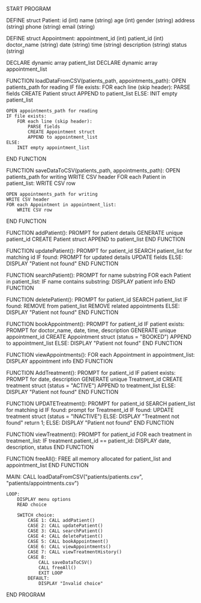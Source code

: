 START PROGRAM

DEFINE struct Patient:
    id (int)
    name (string)
    age (int)
    gender (string)
    address (string)
    phone (string)
    email (string)

DEFINE struct Appointment:
    appointment_id (int)
    patient_id (int)
    doctor_name (string)
    date (string)
    time (string)
    description (string)
    status (string)

DECLARE dynamic array patient_list
DECLARE dynamic array appointment_list

FUNCTION loadDataFromCSV(patients_path, appointments_path):
    OPEN patients_path for reading
    IF file exists:
        FOR each line (skip header):
            PARSE fields
            CREATE Patient struct
            APPEND to patient_list
    ELSE:
        INIT empty patient_list

    OPEN appointments_path for reading
    IF file exists:
        FOR each line (skip header):
            PARSE fields
            CREATE Appointment struct
            APPEND to appointment_list
    ELSE:
        INIT empty appointment_list
END FUNCTION

FUNCTION saveDataToCSV(patients_path, appointments_path):
    OPEN patients_path for writing
    WRITE CSV header
    FOR each Patient in patient_list:
        WRITE CSV row

    OPEN appointments_path for writing
    WRITE CSV header
    FOR each Appointment in appointment_list:
        WRITE CSV row
END FUNCTION

FUNCTION addPatient():
    PROMPT for patient details
    GENERATE unique patient_id
    CREATE Patient struct
    APPEND to patient_list
END FUNCTION

FUNCTION updatePatient():
    PROMPT for patient_id
    SEARCH patient_list for matching id
    IF found:
        PROMPT for updated details
        UPDATE fields
    ELSE:
        DISPLAY "Patient not found"
END FUNCTION

FUNCTION searchPatient():
    PROMPT for name substring
    FOR each Patient in patient_list:
        IF name contains substring:
            DISPLAY patient info
END FUNCTION

FUNCTION deletePatient():
    PROMPT for patient_id
    SEARCH patient_list
    IF found:
        REMOVE from patient_list
        REMOVE related appointments
    ELSE:
        DISPLAY "Patient not found"
END FUNCTION

FUNCTION bookAppointment():
    PROMPT for patient_id
    IF patient exists:
        PROMPT for doctor_name, date, time, description
        GENERATE unique appointment_id
        CREATE Appointment struct (status = "BOOKED")
        APPEND to appointment_list
    ELSE:
        DISPLAY "Patient not found"
END FUNCTION

FUNCTION viewAppointments():
    FOR each Appointment in appointment_list:
        DISPLAY appointment info
END FUNCTION

FUNCTION AddTreatment():
    PROMPT for patient_id
    IF patient exists:
        PROMPT for date, description
        GENERATE unique Treatment_id
        CREATE treatment struct (status = "ACTIVE")
        APPEND to treatment_list
    ELSE:
        DISPLAY "Patient not found"
END FUNCTION

FUNCTION UPDATETreatment():
    PROMPT for patient_id
    SEARCH patient_list for matching id
    IF found:
        prompt for Treatment_id
            IF found:
                UPDATE treatment struct (status = "INACTIVE")
            ELSE:
                DISPLAY "Treatment not found"
                return 1;
    ELSE:
        DISPLAY "Patient not found"
END FUNCTION

FUNCTION viewTreatment():
    PROMPT for patient_id
    FOR each treatment in treatment_list:
        IF treatment.patient_id == patient_id:
            DISPLAY date, description, status
END FUNCTION


FUNCTION freeAll():
    FREE all memory allocated for patient_list and appointment_list
END FUNCTION

MAIN:
    CALL loadDataFromCSV("patients/patients.csv", "patients/appointments.csv")

    LOOP:
        DISPLAY menu options
        READ choice

        SWITCH choice:
            CASE 1: CALL addPatient()
            CASE 2: CALL updatePatient()
            CASE 3: CALL searchPatient()
            CASE 4: CALL deletePatient()
            CASE 5: CALL bookAppointment()
            CASE 6: CALL viewAppointments()
            CASE 7: CALL viewTreatmentHistory()
            CASE 8:
                CALL saveDataToCSV()
                CALL freeAll()
                EXIT LOOP
            DEFAULT:
                DISPLAY "Invalid choice"

END PROGRAM
